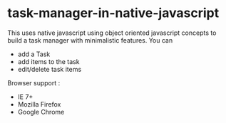 # task-manager-in-native-javascript

This uses native javascript using object oriented javascript concepts to build a task manager with minimalistic features. 
You can 
  - add a Task
  - add items to the task
  - edit/delete task items

Browser support : 
  - IE 7+
  - Mozilla Firefox 
  - Google Chrome